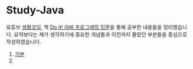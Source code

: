 # Study-Java
유튜브 [생활코딩](https://www.youtube.com/c/%EC%83%9D%ED%99%9C%EC%BD%94%EB%94%A91), 책 [Do it! 자바 프로그래밍 입문](https://book.naver.com/bookdb/book_detail.nhn?bid=13797129)을 통해 공부한 내용들을 정리했습니다. 요약보다는 제가 생각하기에 중요한 개념들과 이전까지 몰랐던 부분들을 중심으로 작성하였습니다.

1. [기본](https://github.com/strangehoon/Study-Java/blob/main/Java/%EA%B8%B0%EB%B3%B8.md) 
2. 
